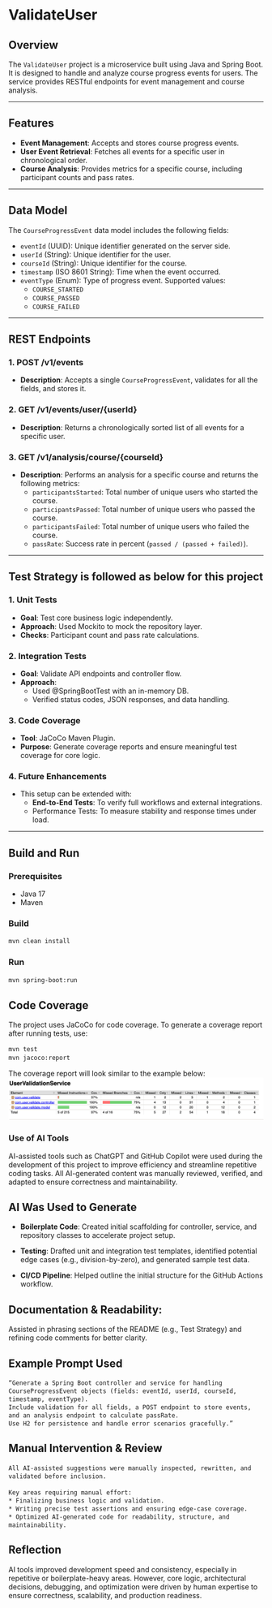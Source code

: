 # ValidateUser

## Overview
The `ValidateUser` project is a microservice built using Java and Spring Boot. It is designed to handle and analyze course progress events for users. The service provides RESTful endpoints for event management and course analysis.

---

## Features
- **Event Management**: Accepts and stores course progress events.
- **User Event Retrieval**: Fetches all events for a specific user in chronological order.
- **Course Analysis**: Provides metrics for a specific course, including participant counts and pass rates.

---

## Data Model
The `CourseProgressEvent` data model includes the following fields:
- `eventId` (UUID): Unique identifier generated on the server side.
- `userId` (String): Unique identifier for the user.
- `courseId` (String): Unique identifier for the course.
- `timestamp` (ISO 8601 String): Time when the event occurred.
- `eventType` (Enum): Type of progress event. Supported values:
    - `COURSE_STARTED`
    - `COURSE_PASSED`
    - `COURSE_FAILED`

---

## REST Endpoints

### 1. **POST /v1/events**
- **Description**: Accepts a single `CourseProgressEvent`, validates for all the fields, and stores it.

### 2. **GET /v1/events/user/{userId}**
- **Description**: Returns a chronologically sorted list of all events for a specific user.

### 3. **GET /v1/analysis/course/{courseId}**
- **Description**: Performs an analysis for a specific course and returns the following metrics:
    - `participantsStarted`: Total number of unique users who started the course.
    - `participantsPassed`: Total number of unique users who passed the course.
    - `participantsFailed`: Total number of unique users who failed the course.
    - `passRate`: Success rate in percent (`passed / (passed + failed)`).
---

## Test Strategy is followed as below for this project

### 1. **Unit Tests**
- **Goal**: Test core business logic independently.
- **Approach**: Used Mockito to mock the repository layer.
- **Checks**: Participant count and pass rate calculations.


### 2. **Integration Tests**
- **Goal**: Validate API endpoints and controller flow.
- **Approach**: 
    - Used @SpringBootTest with an in-memory DB.
    - Verified status codes, JSON responses, and data handling.

### 3. **Code Coverage**
- **Tool**: JaCoCo Maven Plugin.
- **Purpose**: Generate coverage reports and ensure meaningful test coverage for core logic.

### 4. **Future Enhancements**
- This setup can be extended with:
    - **End-to-End Tests**: To verify full workflows and external integrations. 
    - Performance Tests: To measure stability and response times under load.

---

## Build and Run

### Prerequisites
- Java 17
- Maven

### Build
```bash
mvn clean install
```
### Run
```bash
mvn spring-boot:run
```
## Code Coverage
The project uses JaCoCo for code coverage. To generate a coverage report
after running tests, use:
```bash
mvn test
mvn jacoco:report
```
The coverage report will look similar to the example below:
![img.png](../covergaeReport.png)

### Use of AI Tools

AI-assisted tools such as ChatGPT and GitHub Copilot were used during the development of this project to improve efficiency and streamline repetitive coding tasks. All AI-generated content was manually reviewed, verified, and adapted to ensure correctness and maintainability.

## AI Was Used to Generate

* **Boilerplate Code**:
Created initial scaffolding for controller, service, and repository classes to accelerate project setup.

* **Testing**:
Drafted unit and integration test templates, identified potential edge cases (e.g., division-by-zero), and generated sample test data.

* **CI/CD Pipeline**:
Helped outline the initial structure for the GitHub Actions workflow.

## Documentation & Readability:
Assisted in phrasing sections of the README (e.g., Test Strategy) and refining code comments for better clarity.

## Example Prompt Used
```
“Generate a Spring Boot controller and service for handling CourseProgressEvent objects (fields: eventId, userId, courseId, timestamp, eventType).
Include validation for all fields, a POST endpoint to store events, and an analysis endpoint to calculate passRate.
Use H2 for persistence and handle error scenarios gracefully.”
```

## Manual Intervention & Review
```
All AI-assisted suggestions were manually inspected, rewritten, and validated before inclusion.

Key areas requiring manual effort:
* Finalizing business logic and validation.
* Writing precise test assertions and ensuring edge-case coverage.
* Optimized AI-generated code for readability, structure, and maintainability.
```
## Reflection
AI tools improved development speed and consistency, especially in repetitive or boilerplate-heavy areas.
However, core logic, architectural decisions, debugging, and optimization were driven by human expertise to ensure correctness, scalability, and production readiness.

